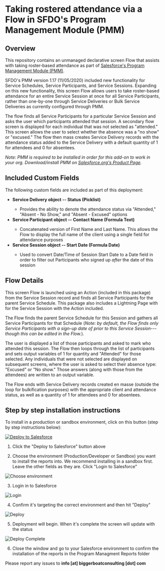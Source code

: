 # Taking rostered attendance via a Flow in SFDO's Program Management Module (PMM)

## Overview
<p>This repository contains an unmanaged declarative screen Flow that assists with taking roster-based attendance as part of <a href="https://powerofus.force.com/s/article/PMM-Documentation">Salesforce's Program Management Module (PMM)</a>.</p>
<p>SFDO's PMM version 1.17 (11/05/2020) included new functionality for Service Schedules, Service Participants, and Service Sessions. Expanding on this new functionality, this screen Flow allows users to take roster-based attendance for an entire Service Session at once for all Service Participants, rather than one-by-one through Service Deliveries or Bulk Service Deliveries as currently configured through PMM.</p>
<p>The flow finds all Service Participants for a particular Service Session and asks the user which participants attended that session. A secondary flow screen is displayed for each individual that was not selected as "attended." This screen allows the user to select whether the absence was a "no show" or "excused." The flow then mass creates Service Delivery records with the attendance status added to the Service Delivery with a default quantity of 1 for attendees and 0 for absentees.</p> 
<p><em>Note: PMM is required to be installed in order for this add-on to work in your org. Download/install PMM on <a href="https://install.salesforce.org/products/">Salesforce.org's Product Page</a>.</em></p>


## Included Custom Fields
<p>The following custom fields are included as part of this deployment:</p>
<ul>
  <li><strong>Service Delivery object -- Status (Picklist)</strong></li>
    <ul><li>Provides the ability to denote the attendance status via "Attended," "Absent - No Show," and "Absent - Excused" options</li></ul>
  <li><strong>Service Participant object -- Contact Name (Formula Text)</strong></li>
    <ul><li>Concatenated version of First Name and Last Name. This allows the Flow to display the full name of the client using a single field for attendance purposes</li></ul>
  <li><strong>Service Session object -- Start Date (Formula Date)</strong></li>
    <ul><li>Used to convert Date/Time of Session Start Date to a Date field in order to filter out Participants who signed up <em>after</em> the date of this session</li></ul>
</ul>

## Flow Details
<p>This screen Flow is launched using an Action (included in this package) from the Service Session record and finds all Service Participants for the parent Service Schedule. This package also includes a Lightning Page with for the Service Session with the Action included.</p>
<p>The Flow finds the parent Service Schedule for this Session and gathers all Service Participants for that Schedule (<em>Note: by default, the Flow finds only Service Participants with a sign-up date of prior to this Service Session---though this can be edited in the Flow.</em>).</p>
<p>The user is displayed a list of those participants and asked to mark who attended this session. The Flow then loops through the list of participants and sets output variables of 1 for quantity and "Attended" for those selected. Any individuals that were not selected are displayed on subsequent screens, where the user is asked to select their absence type: "Excused" or "No show." Those answers (along with those from the attendees) are written to an output variable.</p>
<p>The Flow ends with Service Delivery records created en masse (outside the loop for bulkification purposes) with the appropriate client and attendance status, as well as a quantity of 1 for attendees and 0 for absentees.</p>


## Step by step installation instructions

<p>To install in a production or sandbox environment, click on this button (step by step instructions below):</p>

<a href="https://githubsfdeploy.herokuapp.com/app/githubdeploy/907pine/PMM_Attendance_Flow">
  <img src="https://raw.githubusercontent.com/afawcett/githubsfdeploy/master/src/main/webapp/resources/img/deploy.png" alt="Deploy to Salesforce" />
</a>

1. Click the "Deploy to Salesforce" button above

2. Choose the environment (Production/Developer or Sandbox) you want to install the reports into. We recommend installing in a sandbox first. Leave the other fields as they are. Click "Login to Salesforce"

![Choose environment](https://biggerboatconsulting.com/wp-content/uploads/2020/06/Choose_the_environment.png)

3. Login in to Salesforce

![Login](https://biggerboatconsulting.com/wp-content/uploads/2020/06/Salesforce-login.png)

4. Confirm it's targeting the correct environment and then hit "Deploy"

![Deploy](https://biggerboatconsulting.com/wp-content/uploads/2020/06/Ready_to_deploy.png)

5. Deployment will begin. When it's complete the screen will update with the status

![Deploy Complete](https://biggerboatconsulting.com/wp-content/uploads/2020/06/Deploy_complete.png)

6. Close the window and go to your Salesforce environment to confirm the installation of the reports in the Program Managment Reports folder

Please report any issues to **info [at] biggerboatconsulting [dot] com**
